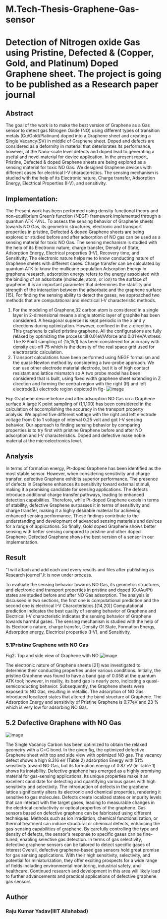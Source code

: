 # M.Tech-Thesis-Graphene-Gas-sensor
# Detection of Nitrogen oxide Gas using Pristine, Defected &amp; (Copper, Gold, and Platinum) Doped Graphene sheet. The project is going to be published as a Research paper journal
## Abstract 
The goal of the work is to make the best version of Graphene as a Gas sensor to detect gas Nitrogen Oxide (NO) using different types of transition metals (Cu/Gold/Platinum) doped into a Graphene sheet and creating a Single Vacancy(SV) in middle of Graphene sheet. Doped and defects are considered as a deformity in material that deteriorates its performance, however, at the Nano-scale level defects and doped lead to generating a useful and novel material for device application. In the present report, Pristine, Defected & doped Graphene sheets are being explored as a sensing material for toxic NO Gas. We designed Graphene devices with different cases for electrical I-V characteristics.
The sensing mechanism is studied with the help of its Electronic nature, Charge transfer, Adsorption Energy, Electrical Properties (I-V), and sensitivity.
## Implementation:
The Present work has been performed using density functional theory and non-equilibrium Green’s function (NEGF)  framework implemented through a quantum ATK -VNL.
To assess the sensing behavior of Graphene sheets towards NO Gas, its geometric structures, electronic and transport properties in pristine, Defected & doped Graphene sheets are being explored or studied before and after adsorption of NO gas can be used as a sensing material for toxic NO Gas.
The sensing mechanism is studied with the help of its Electronic nature, charge transfer, Density of State, Adsorption Energy, Electrical properties (I-V), Recovery time, and Sensitivity.
The electronic nature helps me to know conducting nature of Graphene sheets with different cases.
Charge transfer can be calculated by quantum ATK to know the mullicane population
Adsorption Energy
In graphene research, adsorption energy refers to the energy associated with the binding of an adsorbate (molecule, atom, or ion) to the surface of graphene. It is an important parameter that determines the stability and strength of the interaction between the adsorbate and the graphene surface [15].
For finding the sensing ability to detect the gases, we approached two methods that are computational and electrical I-V characteristic methods.
1. For the modeling of Graphene,32 carbon atom is considered in a single layer in 2-dimensional means a single atomic layer of graphite has been considered. A hexagonal supercell is kept periodic in the x and y directions during optimization. However, confined in the z-direction. This graphene is called pristine graphene. All the configurations are fully relaxed by optimizing the process till 0.01eV/Aforce and 0.01 eV/A stress. The K-Point sampling of (15,15,1) has been considered for accuracy with density cut-off 75 which is the density of the real space grid used for electrostatic calculation.
2. Transport calculations have been performed using NEGF formalism and the quasi-Newton method by considering a two-probe approach. We can use other electrode material electrode, but it is of high contact resistant and lattice mismatch so  A two probe model has been considered that is built, using fixed width graphene sheet extending in Z direction and forming the central region with the right (R) and left electrode(L) electrode region depicted in fig-
![image](https://github.com/mec2021045/My-M.Tech-Thesis-Graphene-Gas-sensor/assets/115482179/86427c9d-859c-4f32-ab96-ff279ca6d84d)

Fig: Graphene device before and after adsorption NO Gas on a Graphene surface
A large K point sampling of (1,1,100) has been considered in the calculation of accomplishing the accuracy in the transport property analysis. We applied five different voltage with the right and left electrode voltage from 0 to 1 voltage of interval 0.25 volt and got I-V sensing behavior.
Our approach to finding sensing behavior by comparing properties is to try first with pristine Graphene before and after NO adsorption and I-V characteristics. Doped and defective make noble material at the microelectronics level. 
## Analysis
In terms of formation energy, Pt-doped Graphene has been identified as the most stable sensor. However, when considering sensitivity and charge transfer, defective Graphene exhibits superior performance. The presence of defects in Graphene enhances its sensitivity toward external stimuli, making it a promising candidate for sensing applications. The defects introduce additional charge transfer pathways, leading to enhanced detection capabilities. Therefore, while Pt-doped Graphene excels in terms of stability, defective Graphene surpasses it in terms of sensitivity and charge transfer, making it a highly desirable material for achieving enhanced sensing performance. These findings contribute to the understanding and development of advanced sensing materials and devices for a range of applications. 
So finally, Gold doped Graphene shows better sensing with better sensing compared to pristine and other doped Graphene. Defected Graphene shows the best version of a sensor in our implementation. 
## Result
"I will attach and add each and every results and files after publishing as Research journel".It is now under process.

To evaluate the sensing behavior towards NO Gas, its geometric structures, and electronic and transport properties in pristine and doped (Cu/Au/Pt) states are studied before and after NO Gas adsorption.
The analysis is discussed in two sections, the first one is computational prediction and the second one is electrical I-V Characteristics.[(14,20)] Computational prediction indicates the best quality of sensing behavior of Graphene and Electrical I-V characteristic indicates the sensing behavior of Graphene towards harmful gases. The sensing mechanism is studied with the help of its Electronic nature, charge transfer, Density Of State, Formation Energy, Adsorption energy, Electrical properties (I-V), and Sensitivity.
### 5.1Pristine Graphene with NO Gas

Fig2: Top and side view of Graphene with NO
![image](https://github.com/mec2021045/My-M.Tech-Thesis-Graphene-Gas-sensor/assets/115482179/6de8f7d0-4a6b-47b2-b4e6-985bec54a5bf)


The electronic nature of Graphene sheets [21] was investigated to determine their conducting properties under various conditions. Initially, the pristine Graphene was found to have a band gap of 0.058 at the quantum ATK tool; however, in reality, its band gap is nearly zero, indicating a quasi-semiconducting behavior. Subsequently, the Graphene sheets were exposed to NO Gas, resulting in metallic. The adsorption of NO Gas introduced localized states that altered the band structure of Graphene. The Adsorption Energy and sensitivity of Pristine Graphene is 0.77eV and 23 % which is very low for adsorbing NO Gas.

## 5.2 Defective Graphene with NO Gas
![image](https://github.com/mec2021045/My-M.Tech-Thesis-Graphene-Gas-sensor/assets/115482179/9e0b318c-2f74-4d2c-bfe4-1f57788ae23f)

The Single Vacancy Carbon has been optimized to obtain the relaxed geometry with a C=C bond. In the given fig, the optimized defective Graphene sheet with top and side view with optimized NO gas. The vacancy defect shows a high 8.316 eV (Table 2) adsorption Energy with 51% sensitivity toward NO Gas, but its formation energy of 0.87 eV (in Table 1) shows its instability.
Defective graphene has emerged as a highly promising material for gas-sensing applications. Its unique properties make it an excellent candidate for detecting and quantifying various gases with high sensitivity and selectivity.
The introduction of defects in the graphene lattice significantly alters its electronic and chemical properties, rendering it sensitive to gas molecules. Defects create localized states or impurity levels that can interact with the target gases, leading to measurable changes in the electrical conductivity or optical properties of the graphene.
Gas sensors based on defective graphene can be fabricated using different techniques. Methods such as ion irradiation, chemical functionalization, or thermal treatment can induce structural or chemical defects, enhancing the gas-sensing capabilities of graphene. By carefully controlling the type and density of defects, the sensor's response to specific gases can be fine-tuned, enabling selective gas detection.
In terms of gas selectivity, defective graphene sensors can be tailored to detect specific gases of interest
Overall, defective graphene-based gas sensors hold great promise for gas sensing applications. With their high sensitivity, selectivity, and potential for miniaturization, they offer exciting prospects for a wide range of fields including environmental monitoring, industrial safety, and healthcare. Continued research and development in this area will likely lead to further advancements and practical applications of defective graphene gas sensors
## Author
### Raju Kumar Yadav(IIIT Allahabad)

